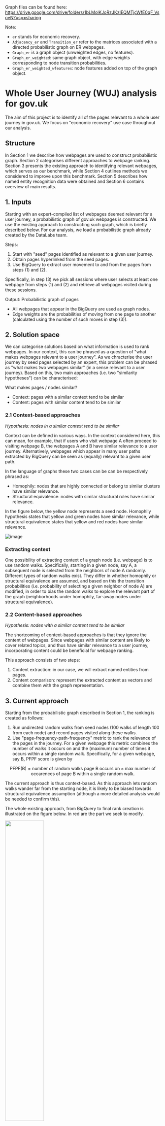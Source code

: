 Graph files can be found here: https://drive.google.com/drive/folders/1bLMolKJoRzJKzIEQMTjcWfE0qF_VsoeN?usp=sharing

Note:
- `er` stands for economic recovery. 
- `Adjacency_er` and `Transition_er` refer to the matrices associated with a directed probabilistic graph on ER webpages.
- `Graph_er` is a graph object (unweighted edges, no features). 
- `Graph_er_weighted`: same graph object, with edge weights corresponding to node transition probabilities.
- `Graph_er_weighted_wfeatures`: node features added on top of the graph object.




# Whole User Journey (WUJ) analysis for gov.uk

The aim of this project is to identify all of the pages relevant to a whole user journey in gov.uk. We focus on "economic recovery" use case throughout our analysis.

## Structure

In Section 1 we describe how webpages are used to construct probabilistic graph. Section 2 categorises different approaches to webpage ranking. Section 3 presents the existing approach to identifying relevant webpages, which serves as our benchmark, while Section 4 outlines methods we considered to improve upon this benchmark. Section 5 describes how named entity recognition data were obtained and Section 6 contains overview of main results.

## 1. Inputs

Starting with an expert-compiled list of webpages deemed relevant for a user journey, a probabilistic graph of gov.uk webpages is constructed. We use the existing approach to constructing such graph, which is briefly described below. For our analysis, we load a probabilistic graph already created by the DataLabs team.

Steps:
1. Start with "seed" pages identified as relevant to a given user journey.
2. Obtain pages hyperlinked from the seed pages.
3. Use BigQuery to extract user movement to and from the pages from steps (1) and (2).

Specifically, in step (3) we pick all sessions where user selects at least one webpage from steps (1) and (2) and retrieve all webpages visited during these sessions. 

Output: Probabilistic graph of pages
- All webpages that appear in the BigQuery are used as graph nodes.
- Edge weights are the probabilities of moving from one page to another (calculated using the number of such moves in step (3)).


## 2. Solution space

We can categorise solutions based on what information is used to rank webpages. In our context, this can be phrased as a question of "what makes webpages relevant to a user journey". As we chracterise the user journey by seed pages selected by an expert, this problem can be phrased as "what makes two webpages similar" (in a sense relevant to a user journey). Based on this, two main approaches (i.e. two "similarity hypotheses") can be characterised:

What makes pages / nodes similar?
- Context: pages with a similar context tend to be similar     
- Content: pages with similar content tend to be similar

### 2.1 Context-based approaches

*Hypothesis: nodes in a similar context tend to be similar*

Context can be defined in various ways. In the context considered here, this can mean, for example, that if users who visit webpage A often proceed to visiting webpage B, the webpages A and B have similar relevance to a user journey. Alternatively, webpages which appear in many user paths extracted by BigQuery can be seen as (equally) relevant to a given user path.

In the language of graphs these two cases can be can be respectively phrased as:
- Homophily: nodes that are highly connected or belong to similar clusters have similar relevance.
- Structural equivalence: nodes with similar structural roles have similar relevance.

In the figure below, the yellow node represents a seed node. Homophily hypothesis states that yellow and green nodes have similar relevance, while structural equivalence states that yellow and red nodes have similar relevance.

![image](https://user-images.githubusercontent.com/71390120/184164444-81a31ac2-30e0-4b17-87e8-a49fa8aae548.png)

### Extracting context

One possibility of extracting context of a graph node (i.e. webpage) is to use random walks. Specifically, starting in a given node, say A, a subsequent node is selected from the neighbors of node A randomly. Different types of random walks exist. They differ in whether homophily or structural equivalence are assumed, and based on this the transition probabilities (i.e. probability of selecting a given neighbor of node A) are modified, in order to bias the random walks to explore the relevant part of the graph (neighborhoods under homophily, far-away nodes under structural equivalence).

### 2.2 Content-based approaches

*Hypothesis: nodes with a similar content tend to be similar*

The shortcoming of context-based approaches is that they ignore the content of webpages. Since webpages with similar content are likely to cover related topics, and thus have similar relevance to a user journey, incorporating content could be beneficial for webpage ranking. 

This approach consists of two steps:
1. Content extraction: in our case, we will extract named entities from pages.
2. Content comparison: represent the extracted content as vectors and combine them with the graph representation.

## 3. Current approach

Starting from the probabilistic graph described in Section 1, the ranking is created as follows:
 1. Run undirected random walks from seed nodes (100 walks of length 100 from each node) and record pages visited along these walks.
 2. Use "page-frequency-path-frequency" metric to rank the relevance of the pages in the journey. For a given webpage this metric combines the number of walks it occurs on and the (maximum) number of times it occurs within a single random walk. Specifically, for a given webpage, say B, PFPF score is given by

$$ \text{PFPF(B)} = \text{number of random walks page B occurs on} \times \text{max number of occarences of page B within a single random walk.} $$

The current approach is thus context-based. As this approach lets random walks wander far from the starting node, it is likely to be biased towards structural equivalence assumption (although a more detailed analysis would be needed to confirm this).

The whole existing approach, from BigQuery to final rank creation is illustrated on the figure below. In red are the part we seek to modify.

<img src="https://user-images.githubusercontent.com/71390120/184177371-333ede2b-5d04-4292-a6fb-96f7294dfd8e.png" width=50% height=50%>

## 4. Our approach

We first consider an alternative context-only approach, based on second-order random walks (Section 4.1), introduced by Grover et al. (2016). Subsequently, we combine context and content-based approaches using graph neural networks (Section 4.2). 

A common feature of our methods is that we seek to encode graph nodes (webpages) as vectors. That is, starting from a graph, for a given node (say node u in the picture below), we seek a mapping of that node into a vector space.

![image](https://user-images.githubusercontent.com/71390120/184178702-f6a3e3b3-216a-4b58-a9c7-46b24b3c742e.png)

*Source: Hamilton, 2020*

This is hardly a surprising feature. Indeed, even the current method embeds nodes as vectors (specifically, each node is encoded in a vector of length 100, with elements given by the counts of the corresponding website in each random walk). What is different in our approach is that this vector is obtained as a solution to an **optimisation problem**, as opposed to a heuristic rule.

### 4.1 Context-based approaches

We modify the original procedure in three ways.
1. Introduce second-order random walks.
2. Vector embeddings are a solution to an optimisation problem.
3. Cosine simularity is used as a similarity metric.

Overall this corresponds to Node2vec (Grover et al, 2016). 

The second-order random walks modify the way in which node context is sampled. By varying the choice of hyperparameters, second-order random walks can focus on exploring starting node's neighbours (graph "breadth") or wander far from the starting node (exploring the network "depth"), and to interpolate between these two approaches. 

<img src=https://user-images.githubusercontent.com/71390120/184365359-5858f189-d939-458c-a1c3-b79f88e37bd3.png width=40% height=40%>

In the first step, we only modify random walks and leave the original PFPF ranking method intact. In the second step we run the full Node2vec procedure, that is the second-order random walks together with new node embeddings and a new ranking metric.

In order to compare the three methods (original, 2nd order RWs + PFPF metric, and Node2vec) we run the original ranking procedure (with a random seed) and manually label top 100 pages as either relevant or irrelevant to a user journey.

We evaluate the three methods using the following score (*higher score = better*)

$$ \frac{ \text{median(irrelevant)} - \text{median(relevant)} }{ \sigma( \text{irrelevant} ) + \sigma( \text{relevant} ) } $$

where "relevant" is a ranking (top = 1, bottom = 100) of pages labelled as relevant to a user journey, and similarly for "irrelevant" , and $ \sigma $ is a standard deviation.

The original method achieves score of around 0, while the 2nd order RWs + PFPF metric achieves a score of 0.22 and Node2vec achieves the score of 0.24 (the latter two averaged over multiple initialisation and hyperparameter choices). As all three methods are random in nature, we average scores over 10 runs (for each hyperparameter choice).

Crucially, the higher scores rely on breadth-first search, that is on random walks exploring starting node's neighborhood first (the green arrows in the figure above).
We will make use of this observation when formulating unsupervised approaches combining node context and content.

#### Shortcomings of context-based approaches

It is widely recognised that methods such as Node2vec suffer from a number of drawbacks (see e.g. Hamilton, 2020). In our setting the most relevant one are:
1. Methods are not applicable to unseen nodes: If the BigQuery is ran over a different time period (e.g. more recent), new webpages (i.e. new nodes) are likely to be present. The random-walk based approaches discussed here cannot calculate ranking for such new nodes and the whole procedure needs to be re-fitted.
2. These methods don't consider node features, e.g. the content of webpages. The ranking is thus based purely on the node context, i.e. on the user movement between webpages.

### 4.2 Context and content-based approaches

We now seek to combine both webpage context and content to create a ranking. For content, we use entities appearing on each webpage as node (webpage) features (see next section for more details). Given the node features, we use graph neural networks (GNNs) to combine node context and node features (content) in a single model.

GNNs are based on an idea of message passing, where node features are updated to incorporate features of the neighboring nodes. Consider a simple directed graph in the figure below.

In the first stage of message passing, each node aggregates the features of the neighboring nodes. For example, the blue node aggregates node features of its neighbors (in green). Likewise, each of green nodes aggregatse features of its neighbors (in yellow). As a result, we obtain a new graph (on the right), with the same structure but different node features. The blue node will now contain a combination of its own features and features of green nodes (hence the node is two-coloured now), etc.
This corresponds to a one-layer GNN (a two-layer GNN would repeat the same step of feature aggregation on the graph obtained from the first layer). 

![image](https://user-images.githubusercontent.com/71390120/184371924-ae5338e4-f90e-49ec-99be-6ee32a49032a.png)

There are various ways we can combine the features of node's neighbors with its own features, and this results in different GNN architectures. Once the architecture is selected, the parameters are optimised in the usual way, as a function minimisation. The objective function that is minimised is another crucial difference between different GNN methods.

Throughout our analysis we keep the architecture fixed and use convolutional GNNs (Kipf and Welling, 2016). We consider two approaches:
1. Semi-supervised: we manually label part of the nodes and train GNNs to solve a classification problem using this subset of nodes.
2. Unsupervised: Use encoder-decoder models to rank nodes.



#### Node features: Named-entity recognition 
To enrich the nodes (webpages) from gov.uk with features prior to implementing GNNs, inference was performed from a previously created Named-Entity Recognition (NER) model which utilises the DistillBERT architecture (Sanh et al. 2019). This model can be used to highlight named-entities in a number of categories (e.g., organisation, people) which can be visualisd as follows: 

<img width="1741" alt="Screenshot 2022-06-16 at 19 19 49" src="https://user-images.githubusercontent.com/104083260/174139092-45e6010a-2462-4e46-b227-d55c6418605a.png">

The NER script in this repo can be used to output data into a .csv file in the following format:
<img width="297" alt="Screenshot 2022-06-16 at 19 21 37" src="https://user-images.githubusercontent.com/104083260/174139369-87196229-ec26-4185-a21c-44ac116470b9.png">


#### Semi-supervised approach

Semi-supervised approaches aim to label all graph nodes, given a small fraction of labelled nodes, which are used to evaluate a loss function.

We use a small set of nodes (500 nodes ~ 5%), which are the top-ranking pages of the original algorithm, to train a Graph Convolutional Network (GCN) model. The model achieves accuracy of 76% on a hold-out set, which is similar to performance achieved on widely-used dataset, for example the Cora citation dataset (accuracy of 81%).

We have also experimented with other models such as the Graph Attention Network (GAT), but these achieved lower prediction accuracy.


#### Unsupervised approach

An unsupervised GNN can be thought of as an encoder-decoder model. Encoder embeds graph nodes into a vector space (as described above). Then, a decoder uses vector embeddings to reconstruct a certain property of the nodes. That is, starting from vector embeddings decoder aims to recontsruct a certain statistic of the nodes. The figure below illustrates this.

![image](https://user-images.githubusercontent.com/71390120/184417829-5ab58787-862e-454d-9959-9447bbb86433.png)

*Source: Hamilton, 2020*

Unsupervised GNN models differ in the construction of the encoder and the statistic that the model is aiming to reconstruct. The statistic is chosen so that the model suits the application at hand.

Our choice of statistics has been motivated by the encouraging results of Node2Vec described earlier. Specifically, we aim to maximise the probability of observing node's neighbors given node's embedding. As this objective function is infeasible to calculate, we use second order random walks for negative sampling, as in Node2Vec. As an encoder, we use a two-layer convolutional GNN. Also in a direct analogy with Node2vec, we use cosine distance as a ranking metric. A more detailed description of this approach is provided in `semi-supervised.ipynb` notebook.

# Evaluation

In order to compare different methods of ranking webpages, we proceed as follows:
1. For each method obtain top 50 webpages (i.e. the webpages ranked as most relevant to the whole user journey)
2. Label webpages from step 1 as relevant (value 1) or irrelevant (value 0)
3. Calculate rolling proporton of relevant pages.

As slready mentioned we focus on "economi recovery" whole user journey. However, in many cases we found it hard to decide whether a given webpage is relevant or irrelevant to the user journey. For this reason, we use two different sets of labels (one set labelled by Douglas, one by Jakub) and report the average of these two labelled sets. Overall, we label 300 webpages, of which 53% are labelled as relevant in one set of labels, while 60% are deemed relevant in another set of labels.

The figure below shows the % of relevant pages (y-axis) within a given number of top pages (x-axis), for each method.
![image](https://user-images.githubusercontent.com/71390120/187199771-28b2fd66-289d-45aa-844f-a48142005922.png)


As we can see, Node2Vec performs significantly better than other methods. This seems to be due to its bias to explore neighboring nodes of a starting node (i.e. seed node). For example, when seed nodes are: '/find-a-job', '/universal-credit', and '/government/collections/financial-support-for-businesses-during-coronavirus-covid-19', the top 20 pages are as follows:
    
/advertise-job
/universal-credit/contact-universal-credit
/contact-jobcentre-plus/new-benefit-claims
/government/organisations/department-for-work-pensions/about/recruitment
/universal-credit/how-to-claim
/guidance/universal-credit-advances
/apply-universal-credit
/universal-credit/eligibility
/business-coronavirus-support-finder
/sign-in-universal-credit
/contact-jobcentre-plus
/contact-jobcentre-plus/existing-benefit-claims
/contact-jobcentre-plus/change-cancel-appointment
/universal-credit/what-youll-get
/guidance/covid-19-coronavirus-restrictions-what-you-can-and-cannot-do
/coronavirus/business-support
/jobcentre-plus-help-for-recruiters
![image](https://user-images.githubusercontent.com/71390120/187200192-b2aec9e8-e699-4e27-9ad5-dc657e2d4004.png)

A potential disadvantage is that webpages relevant to a user journey, but not falling into the three categories represented by the seed pages, are not uncovered.

# References

Grover, A. and Leskovec, J., 2016, August. node2vec: Scalable feature learning for networks. In Proceedings of the 22nd ACM SIGKDD international conference on Knowledge discovery and data mining (pp. 855-864).

Hamilton, W.L., 2020. Graph representation learning. Synthesis Lectures on Artifical Intelligence and Machine Learning, 14(3), pp.1-159.

Kipf, T. N. and Welling, M., 2016 Semi-supervised classification with graph convolutional networks.
In ICLR, 2016.

Sanh, V., Debut, L., Chaumond, J. and Wolf, T., 2019. DistilBERT, a distilled version of BERT: smaller, faster, cheaper and lighter. arXiv preprint arXiv:1910.01108.
